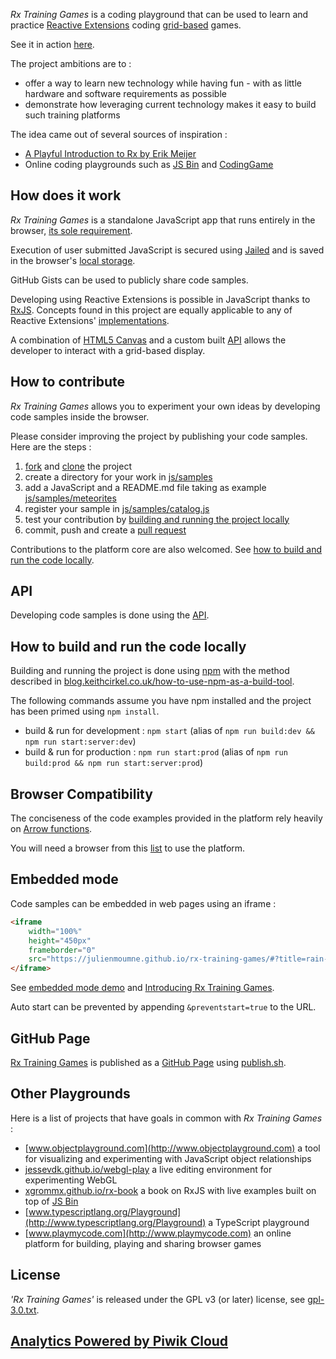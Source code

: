 *Rx Training Games* is a coding playground that can be used to 
learn and practice [Reactive Extensions](http://reactivex.io/) coding [grid-based](API.md) games.

See it in action [here](https://julienmoumne.github.io/rx-training-games).

The project ambitions are to :

 * offer a way to learn new technology while having fun - with as little hardware and software requirements as possible
 * demonstrate how leveraging current technology makes it easy to build such training platforms

The idea came out of several sources of inspiration :
 
 * [A Playful Introduction to Rx by Erik Meijer](https://youtu.be/WKore-AkisY) 
 * Online coding playgrounds such as [JS Bin](https://jsbin.com) and [CodingGame](https://www.codingame.com)

 
## How does it work

*Rx Training Games* is a standalone JavaScript app that runs entirely in the browser, [its sole requirement](#browser-compatibility).

Execution of user submitted JavaScript is secured using [Jailed](https://github.com/asvd/jailed)
and is saved in the browser's [local storage](https://developer.mozilla.org/en-US/docs/Web/API/Web_Storage_API).

GitHub Gists can be used to publicly share code samples.

Developing using Reactive Extensions is possible in JavaScript thanks to [RxJS](https://github.com/Reactive-Extensions/RxJS).
Concepts found in this project are equally applicable to any of Reactive Extensions' [implementations](http://reactivex.io/languages.html).
 
A combination of [HTML5 Canvas](https://developer.mozilla.org/en-US/docs/Web/API/Canvas_API) and a custom built [API](API.md)
allows the developer to interact with a grid-based display.
 

## How to contribute
 
*Rx Training Games* allows you to experiment your own ideas by developing code samples inside the browser.
 
Please consider improving the project by publishing your code samples. Here are the steps :

 1. [fork](https://help.github.com/articles/fork-a-repo) and [clone](https://help.github.com/articles/cloning-a-repository/) the project
 2. create a directory for your work in [js/samples](js/samples)
 3. add a JavaScript and a README.md file taking as example [js/samples/meteorites](js/samples/meteorites)
 4. register your sample in [js/samples/catalog.js](js/samples/catalog.js)
 5. test your contribution by [building and running the project locally](#how-to-build-and-run-the-code-locally) 
 6. commit, push and create a [pull request](https://help.github.com/articles/using-pull-requests)

Contributions to the platform core are also welcomed. See [how to build and run the code locally](#how-to-build-and-run-the-code-locally).


## API

Developing code samples is done using the [API](API.md).


## How to build and run the code locally

Building and running the project is done using [npm](https://www.npmjs.com/) with the method described in
[blog.keithcirkel.co.uk/how-to-use-npm-as-a-build-tool](http://blog.keithcirkel.co.uk/how-to-use-npm-as-a-build-tool).

The following commands assume you have npm installed and the project has been primed using `npm install`.
  
 *  build & run for development : `npm start` (alias of `npm run build:dev && npm run start:server:dev`)
 *  build & run for production : `npm run start:prod` (alias of `npm run build:prod && npm run start:server:prod`)


## Browser Compatibility

The conciseness of the code examples provided in the platform rely heavily on 
[Arrow functions](https://developer.mozilla.org/en-US/docs/Web/JavaScript/Reference/Functions/Arrow_functions).

You will need a browser from this [list](http://caniuse.com/#feat=arrow-functions) to use the platform.

## Embedded mode

Code samples can be embedded in web pages using an iframe :

```html
<iframe
    width="100%"
    height="450px"
    frameborder="0"
    src="https://julienmoumne.github.io/rx-training-games/#?title=rain-using-state">
</iframe>
```

See [embedded mode demo](https://julienmoumne.github.io/rx-training-games/embedded-demo) and
[Introducing Rx Training Games](http://techblog.moumne.com/2015/11/22/introducing-rx-training-games/).

Auto start can be prevented by appending `&preventstart=true` to the URL.


## GitHub Page

[Rx Training Games](https://julienmoumne.github.io/rx-training-games) is published as a
[GitHub Page](https://pages.github.com/) using [publish.sh](publish.sh).

## Other Playgrounds

Here is a list of projects that have goals in common with *Rx Training Games* :

 * [www.objectplayground.com](http://www.objectplayground.com) a tool for visualizing and experimenting with JavaScript object relationships
 * [jessevdk.github.io/webgl-play](http://jessevdk.github.io/webgl-play/) a live editing environment for experimenting WebGL
 * [xgrommx.github.io/rx-book](http://xgrommx.github.io/rx-book) a book on RxJS with live examples built on top of [JS Bin](https://jsbin.com)
 * [www.typescriptlang.org/Playground](http://www.typescriptlang.org/Playground) a TypeScript playground
 * [www.playmycode.com](http://www.playmycode.com) an online platform for building, playing and sharing browser games

## License

*'Rx Training Games'* is released under the GPL v3 (or later) license, see [gpl-3.0.txt](misc/gpl-3.0.txt).

## [Analytics Powered by Piwik Cloud](https://rx-training-games.piwik.pro)